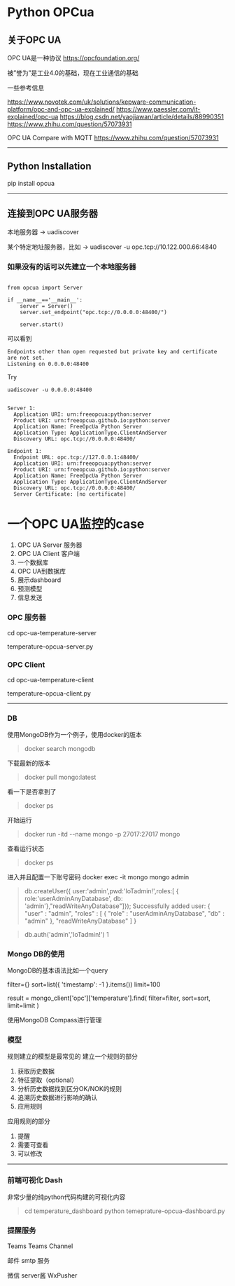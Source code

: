 # Python OPCua

## 关于OPC UA

OPC UA是一种协议 
https://opcfoundation.org/

被”誉为”是工业4.0的基础，现在工业通信的基础

一些参考信息

https://www.novotek.com/uk/solutions/kepware-communication-platform/opc-and-opc-ua-explained/
https://www.paessler.com/it-explained/opc-ua
https://blog.csdn.net/yaojiawan/article/details/88990351
https://www.zhihu.com/question/57073931

OPC UA Compare with MQTT
https://www.zhihu.com/question/57073931


---

## Python Installation

pip install opcua

---

## 连接到OPC UA服务器

本地服务器
-> uadiscover

某个特定地址服务器，比如
-> uadiscover -u opc.tcp://10.122.000.66:4840 

### 如果没有的话可以先建立一个本地服务器


```

from opcua import Server

if __name__=='__main__':
    server = Server()
    server.set_endpoint("opc.tcp://0.0.0.0:48400/")

    server.start()    
```

可以看到
```
Endpoints other than open requested but private key and certificate are not set.
Listening on 0.0.0.0:48400
```


Try 

```
uadiscover -u 0.0.0.0:48400


Server 1:
  Application URI: urn:freeopcua:python:server
  Product URI: urn:freeopcua.github.io:python:server
  Application Name: FreeOpcUa Python Server
  Application Type: ApplicationType.ClientAndServer
  Discovery URL: opc.tcp://0.0.0.0:48400/

Endpoint 1:
  Endpoint URL: opc.tcp://127.0.0.1:48400/
  Application URI: urn:freeopcua:python:server
  Product URI: urn:freeopcua.github.io:python:server
  Application Name: FreeOpcUa Python Server
  Application Type: ApplicationType.ClientAndServer
  Discovery URL: opc.tcp://0.0.0.0:48400/
  Server Certificate: [no certificate]

```


# 一个OPC UA监控的case

1. OPC UA Server 服务器
1. OPC UA Client 客户端
1. 一个数据库
1. OPC UA到数据库 
1. 展示dashboard
1. 预测模型
1. 信息发送

### OPC 服务器

cd opc-ua-temperature-server

temperature-opcua-server.py



### OPC Client

cd opc-ua-temperature-client

temperature-opcua-client.py


--- 
###  DB

使用MongoDB作为一个例子，使用docker的版本

> docker search mongodb

下载最新的版本
> docker pull mongo:latest

看一下是否拿到了
> docker ps

开始运行
> docker run -itd --name mongo -p 27017:27017 mongo

查看运行状态
> docker ps

进入并且配置一下账号密码
docker exec -it mongo mongo admin

> db.createUser({ user:'admin',pwd:'IoTadmin!',roles:[ { role:'userAdminAnyDatabase', db: 'admin'},"readWriteAnyDatabase"]});
Successfully added user: {
        "user" : "admin",
        "roles" : [
                {
                        "role" : "userAdminAnyDatabase",
                        "db" : "admin"
                },
                "readWriteAnyDatabase"
        ]
}

> db.auth('admin','IoTadmin!')
1


### Mongo DB的使用

MongoDB的基本语法比如一个query


filter={}
sort=list({
'timestamp': -1
}.items())
limit=100

result = mongo_client['opc']['temperature'].find(
filter=filter,
sort=sort,
limit=limit
)



使用MongoDB Compass进行管理

### 模型

规则建立的模型是最常见的
建立一个规则的部分
1. 获取历史数据
1. 特征提取（optional）
1. 分析历史数据找到区分OK/NOK的规则
1. 追溯历史数据进行影响的确认
1. 应用规则

应用规则的部分
1. 提醒
1. 需要可查看
1. 可以修改


---

### 前端可视化 Dash

非常少量的纯python代码构建的可视化内容

> cd temperature_dashboard
> python temeprature-opcua-dashboard.py



###  提醒服务

Teams
        Teams Channel 


邮件
        smtp 服务

微信
        server酱
        WxPusher
